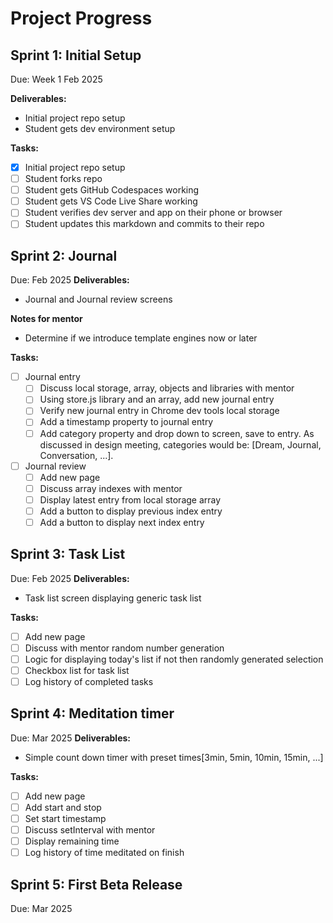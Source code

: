 # Project Progress

## Sprint 1: Initial Setup
Due: Week 1 Feb 2025

**Deliverables:**
- Initial project repo setup
- Student gets dev environment setup

**Tasks:**
- [x] Initial project repo setup
- [ ] Student forks repo
- [ ] Student gets GitHub Codespaces working
- [ ] Student gets VS Code Live Share working
- [ ] Student verifies dev server and app on their phone or browser
- [ ] Student updates this markdown and commits to their repo

## Sprint 2: Journal
Due: Feb 2025
**Deliverables:**
- Journal and Journal review screens

**Notes for mentor**
- Determine if we introduce template engines now or later

**Tasks:**
- [ ] Journal entry
  - [ ] Discuss local storage, array, objects and libraries with mentor
  - [ ] Using store.js library and an array, add new journal entry
  - [ ] Verify new journal entry in Chrome dev tools local storage
  - [ ] Add a timestamp property to journal entry
  - [ ] Add category property and drop down to screen, save to entry. As discussed in design meeting, categories would be: [Dream, Journal, Conversation, ...].
- [ ] Journal review
  - [ ] Add new page
  - [ ] Discuss array indexes with mentor
  - [ ] Display latest entry from local storage array
  - [ ] Add a button to display previous index entry
  - [ ] Add a button to display next index entry

## Sprint 3: Task List
Due: Feb 2025
**Deliverables:**
- Task list screen displaying generic task list

**Tasks:**
- [ ] Add new page
- [ ] Discuss with mentor random number generation
- [ ] Logic for displaying today's list if not then randomly generated selection
- [ ] Checkbox list for task list
- [ ] Log history of completed tasks

## Sprint 4: Meditation timer
Due: Mar 2025
**Deliverables:**
- Simple count down timer with preset times[3min, 5min, 10min, 15min, ...]

**Tasks:**
- [ ] Add new page
- [ ] Add start and stop 
- [ ] Set start timestamp
- [ ] Discuss setInterval with mentor
- [ ] Display remaining time
- [ ] Log history of time meditated on finish

## Sprint 5: First Beta Release
Due: Mar 2025
